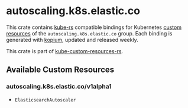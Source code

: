 <!--
SPDX-FileCopyrightText: The kube-custom-resources-rs Authors
SPDX-License-Identifier: 0BSD
 -->

# autoscaling.k8s.elastic.co

This crate contains [kube-rs](https://kube.rs/) compatible bindings for Kubernetes [custom resources](https://kubernetes.io/docs/tasks/extend-kubernetes/custom-resources/custom-resource-definitions/) of the `autoscaling.k8s.elastic.co` group. Each binding is generated with [kopium](https://github.com/kube-rs/kopium), updated and released weekly.

This crate is part of [kube-custom-resources-rs](https://github.com/metio/kube-custom-resources-rs).

## Available Custom Resources

### autoscaling.k8s.elastic.co/v1alpha1
- `ElasticsearchAutoscaler`
